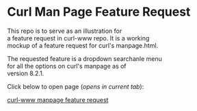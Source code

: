 # Curl Man Page Feature Request

This repo is to serve as an illustration for <br/>
a feature request in curl-www repo. It is a working <br/>
mockup of a feature request for curl's manpage.html. <br/>

The requested feature is a dropdown searchanle menu <br/>
for all the options on curl's manpage as of <br/>
version 8.2.1. <br/>

Click below to open page (*opens in current tab*):

[curl-www manpage feature request](https://jhauga.github.io/curl-manpage/)
